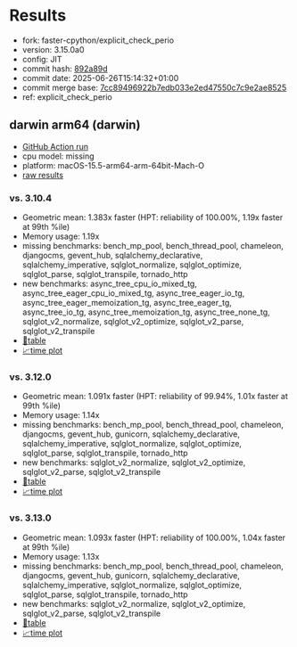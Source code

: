 # Results

- fork: faster-cpython/explicit_check_perio
- version: 3.15.0a0
- config: JIT
- commit hash: [892a89d](https://github.com/faster%2dcpython/cpython/commit/892a89d)
- commit date: 2025-06-26T15:14:32+01:00
- commit merge base: [7cc89496922b7edb033e2ed47550c7c9e2ae8525](https://github.com/python/cpython/commit/7cc89496922b7edb033e2ed47550c7c9e2ae8525)
- ref: explicit_check_perio

## darwin arm64 (darwin)

- [GitHub Action run](https://github.com/faster-cpython/benchmarking/actions/runs/15924470342)
- cpu model: missing
- platform: macOS-15.5-arm64-arm-64bit-Mach-O
- [raw results](bm-20250626-darwin-arm64-faster%252dcpython-explicit_check_perio-3.15.0a0-892a89d.json)

### vs. 3.10.4

- Geometric mean: 1.383x faster (HPT: reliability of 100.00%, 1.19x faster at 99th %ile)
- Memory usage: 1.19x
- missing benchmarks: bench_mp_pool, bench_thread_pool, chameleon, djangocms, gevent_hub, sqlalchemy_declarative, sqlalchemy_imperative, sqlglot_normalize, sqlglot_optimize, sqlglot_parse, sqlglot_transpile, tornado_http
- new benchmarks: async_tree_cpu_io_mixed_tg, async_tree_eager_cpu_io_mixed_tg, async_tree_eager_io_tg, async_tree_eager_memoization_tg, async_tree_eager_tg, async_tree_io_tg, async_tree_memoization_tg, async_tree_none_tg, sqlglot_v2_normalize, sqlglot_v2_optimize, sqlglot_v2_parse, sqlglot_v2_transpile
- [📄table](bm-20250626-darwin-arm64-faster%252dcpython-explicit_check_perio-3.15.0a0-892a89d-vs-3.10.4.md)
- [📈time plot](bm-20250626-darwin-arm64-faster%252dcpython-explicit_check_perio-3.15.0a0-892a89d-vs-3.10.4.svg)

### vs. 3.12.0

- Geometric mean: 1.091x faster (HPT: reliability of 99.94%, 1.01x faster at 99th %ile)
- Memory usage: 1.14x
- missing benchmarks: bench_mp_pool, bench_thread_pool, chameleon, djangocms, gevent_hub, gunicorn, sqlalchemy_declarative, sqlalchemy_imperative, sqlglot_normalize, sqlglot_optimize, sqlglot_parse, sqlglot_transpile, tornado_http
- new benchmarks: sqlglot_v2_normalize, sqlglot_v2_optimize, sqlglot_v2_parse, sqlglot_v2_transpile
- [📄table](bm-20250626-darwin-arm64-faster%252dcpython-explicit_check_perio-3.15.0a0-892a89d-vs-3.12.0.md)
- [📈time plot](bm-20250626-darwin-arm64-faster%252dcpython-explicit_check_perio-3.15.0a0-892a89d-vs-3.12.0.svg)

### vs. 3.13.0

- Geometric mean: 1.093x faster (HPT: reliability of 100.00%, 1.04x faster at 99th %ile)
- Memory usage: 1.13x
- missing benchmarks: bench_mp_pool, bench_thread_pool, chameleon, djangocms, gevent_hub, gunicorn, sqlalchemy_declarative, sqlalchemy_imperative, sqlglot_normalize, sqlglot_optimize, sqlglot_parse, sqlglot_transpile, tornado_http
- new benchmarks: sqlglot_v2_normalize, sqlglot_v2_optimize, sqlglot_v2_parse, sqlglot_v2_transpile
- [📄table](bm-20250626-darwin-arm64-faster%252dcpython-explicit_check_perio-3.15.0a0-892a89d-vs-3.13.0.md)
- [📈time plot](bm-20250626-darwin-arm64-faster%252dcpython-explicit_check_perio-3.15.0a0-892a89d-vs-3.13.0.svg)

